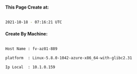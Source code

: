
   
#### This Page Create at:

```bash

2021-10-18 - 07:16:21 UTC

```

#### Create By Machine:

```bash

Host Name : fv-az81-889

platform  : Linux-5.8.0-1042-azure-x86_64-with-glibc2.31

Ip Local  : 10.1.0.159

```

